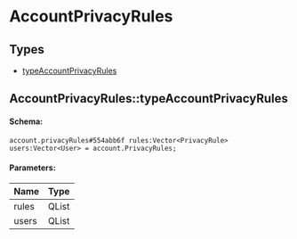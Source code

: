 # AccountPrivacyRules

## Types

* [typeAccountPrivacyRules](#accountprivacyrulestypeaccountprivacyrules)

## AccountPrivacyRules::typeAccountPrivacyRules

#### Schema:

`account.privacyRules#554abb6f rules:Vector<PrivacyRule> users:Vector<User> = account.PrivacyRules;`

#### Parameters:

|Name|Type|
|----|----|
|rules|QList<PrivacyRule>|
|users|QList<User>|

